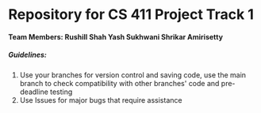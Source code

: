 # Repository for CS 411 Project Track 1 

#### Team Members: Rushill Shah Yash Sukhwani Shrikar Amirisetty

##### Guidelines: 

1. Use your branches for version control and saving code, use the main branch to check compatibility with other branches' code and pre-deadline testing
2. Use Issues for major bugs that require assistance
